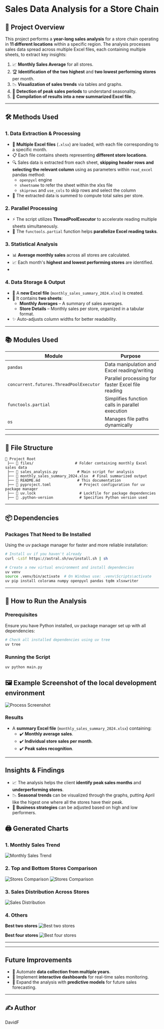 # Sales Data Analysis for a Store Chain

## 🎯 Project Overview

This project performs a **year-long sales analysis** for a store chain operating in **11 different locations** within a specific region. The analysis processes sales data spread across multiple Excel files, each containing multiple sheets, to extract key insights:

1. 📈 **Monthly Sales Average** for all stores.
2. 🏆 **Identification of the two highest** and **two lowest performing stores** per month.
3. 📉 **Visualization of sales trends** via tables and graphs.
4. 📅 **Detection of peak sales periods** to understand seasonality.
5. 📗 **Compilation of results into a new summarized Excel file**.

---

## 🛠️ Methods Used

### 1. **Data Extraction & Processing**

- 📑 **Multiple Excel files** (`.xlsx`) are loaded, with each file corresponding to a specific month.
- 📋 Each file contains sheets representing **different store locations**.
- 🔍 Sales data is extracted from each sheet, **skipping header rows and selecting the relevant column** using as parameters within `read_excel` pandas method:
  -  `openpyxl` engine
  -  `sheetname` to refer the sheet within the xlxs file
  -  `skiprows` and `use_cols` to skip rows and select the column
- 🧮 The extracted data is summed to compute total sales per store.

### 2. **Parallel Processing**

- ⚡ The script utilizes **ThreadPoolExecutor** to accelerate reading multiple sheets simultaneously.
- 🔄 The `functools.partial` function helps **parallelize Excel reading tasks**.


### 3. **Statistical Analysis**

- 📊 **Average monthly sales** across all stores are calculated.
- 📈 Each month's **highest and lowest performing stores** are identified.
- 

### 4. **Data Storage & Output**

- 📁 A **new Excel file** (`monthly_sales_summary_2024.xlsx`) is created.
- 📑 It contains **two sheets**:
  - **Monthly Averages** – A summary of sales averages.
  - **Store Details** – Monthly sales per store, organized in a tabular format.
- ✨ Auto-adjusts column widths for better readability.

---

## 📚 Modules Used

| Module | Purpose |
|--------|----------|
| `pandas` | Data manipulation and Excel reading/writing |
| `concurrent.futures.ThreadPoolExecutor` | Parallel processing for faster Excel file reading |
| `functools.partial` | Simplifies function calls in parallel execution |
| `os` | Manages file paths dynamically |

---

## 📂 File Structure

```
📂 Project Root
 ├── 📂 files/                   # Folder containing monthly Excel sales data
 ├── 📄 sales_analysis.py         # Main script for analysis
 ├── 📄 monthly_sales_summary_2024.xlsx  # Final summarized output
 ├── 📄 README.md                 # This documentation
 ├── 📄 pyproject.toml             # Project configuration for uv package manager
 ├── 📄 uv.lock                    # Lockfile for package dependencies
 ├── 📄 .python-version            # Specifies Python version used
```

---

## 📦 Dependencies

### Packages That Need to Be Installed

Using the uv package manager for faster and more reliable installation:

```bash
# Install uv if you haven't already
curl -LsSf https://astral.sh/uv/install.sh | sh

# Create a new virtual environment and install dependencies
uv venv
source .venv/bin/activate  # On Windows use: .venv\Scripts\activate
uv pip install colorama numpy openpyxl pandas tqdm xlsxwriter
```

---

## 🚀 How to Run the Analysis

### Prerequisites

Ensure you have Python installed, uv package manager set up with all dependencies:

```bash
# Check all installed dependencies using uv tree
uv tree 
```

### Running the Script

```bash
uv python main.py
```

## 🖼️ Example Screenshot of the local development environment

![Process Screenshot](images/vscode.jpg)

### Results
- A **summary Excel file** (`monthly_sales_summary_2024.xlsx`) containing:
  - ✔️ **Monthly average sales**.
  - ✔️ **Individual store sales per month**.
  - ✔️ **Peak sales recognition**.

---

## Insights & Findings

- 📈 The analysis helps the client **identify peak sales months** and **underperforming stores**.
- 📉 **Seasonal trends** can be visualized through the graphs, putting April like the higest one where all the stores have their peak.
- 🎯 **Business strategies** can be adjusted based on high and low performers.


## 🖨️ Generated Charts

### 1. **Monthly Sales Trend**
![Monthly Sales Trend](images/all_stores_average_2024.jpg)

### 2. **Top and Bottom Stores Comparison**
![Stores Comparison](images/mas_altos.jpg)
![Stores Comparison](images/mas_bajos_2024.jpg)

### 3. **Sales Distribution Across Stores**
![Sales Distribution](images/comparacion_promedios_global.jpg)

### 4. **Others**
**Best two stores**
![Best two stores](images/segundo_mejor_par.jpg)

**Best four stores**
![Best four stores](images/top_cuatro.jpg)


---

---

##  Future Improvements

- 🤖 Automate **data collection from multiple years**.
- 📱 Implement **interactive dashboards** for real-time sales monitoring.
- 🧠 Expand the analysis with **predictive models** for future sales forecasting.

---

## ✍️ Author

DavidF


